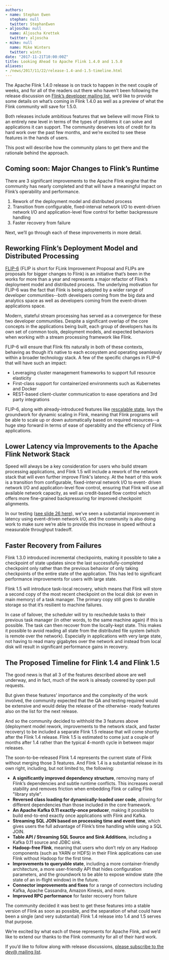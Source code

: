 ```yaml
---
authors:
- name: Stephan Ewen
  stephan: null
  twitter: StephanEwen
- aljoscha: null
  name: Aljoscha Krettek
  twitter: aljoscha
- mike: null
  name: Mike Winters
  twitter: wints
date: "2017-11-21T10:00:00Z"
title: Looking Ahead to Apache Flink 1.4.0 and 1.5.0
aliases:
- /news/2017/11/22/release-1.4-and-1.5-timeline.html
---
```


The Apache Flink 1.4.0 release is on track to happen in the next couple of weeks, and for all of the
readers out there who haven’t been following the release discussion on [Flink’s developer mailing
list](http://flink.apache.org/community.html#mailing-lists), we’d like to provide some details on
what’s coming in Flink 1.4.0 as well as a preview of what the Flink community will save for 1.5.0.

Both releases include ambitious features that we believe will move Flink to an entirely new level in
terms of the types of problems it can solve and applications it can support. The community deserves
lots of credit for its hard work over the past few months, and we’re excited to see these features
in the hands of users.

This post will describe how the community plans to get there and the rationale behind the approach.

## Coming soon: Major Changes to Flink’s Runtime

There are 3 significant improvements to the Apache Flink engine that the community has nearly
completed and that will have a meaningful impact on Flink’s operability and performance.

1. Rework of the deployment model and distributed process
2. Transition from configurable, fixed-interval network I/O to event-driven network I/O and application-level flow control for better backpressure handling
3. Faster recovery from failure

Next, we’ll go through each of these improvements in more detail.

## Reworking Flink’s Deployment Model and Distributed Processing

[FLIP-6](https://cwiki.apache.org/confluence/pages/viewpage.action?pageId=65147077) (FLIP is short for
FLink Improvement Proposal and FLIPs are proposals for bigger changes to Flink) is an initiative
that’s been in the works for more than a year and represents a major refactor of Flink’s deployment
model and distributed process. The underlying motivation for FLIP-6 was the fact that Flink is being
adopted by a wider range of developer communities--both developers coming from the big data and
analytics space as well as developers coming from the event-driven applications space.

Modern, stateful stream processing has served as a convergence for these two developer communities.
Despite a significant overlap of the core concepts in the applications being built, each group of
developers has its own set of common tools, deployment models, and expected behaviors when working
with a stream processing framework like Flink.

FLIP-6 will ensure that Flink fits naturally in both of these contexts, behaving as though it’s
native to each ecosystem and operating seamlessly within a broader technology stack. A few of the
specific changes in FLIP-6 that will have such an impact:

 - Leveraging cluster management frameworks to support full resource elasticity
 - First-class support for containerized environments such as Kubernetes and Docker
 - REST-based client-cluster communication to ease operations and 3rd party integrations

FLIP-6, along with already-introduced features like
[rescalable state](https://data-artisans.com/blog/apache-flink-at-mediamath-rescaling-stateful-applications),
lays the groundwork for dynamic scaling in Flink, meaning that Flink programs will be able to scale up or down
automatically based on required resources--a huge step forward in terms of ease of operability and
the efficiency of Flink applications.

## Lower Latency via Improvements to the Apache Flink Network Stack

Speed will always be a key consideration for users who build stream processing applications, and
Flink 1.5 will include a rework of the network stack that will even further improve Flink's latency.
At the heart of this work is a transition from configurable, fixed-interval network I/O to event-
driven network I/O and application-level flow control, ensuring that Flink will use all available
network capacity, as well as credit-based flow control which offers more fine-grained backpressuring
for improved checkpoint alignments.

In our testing ([see slide 26 here](https://www.slideshare.net/FlinkForward/flink-forward-berlin-2017-nico-kruber-building-a-network-stack-for-optimal-throughput-lowlatency-tradeoffs#26)),
we’ve seen a substantial improvement in latency using event-driven network I/O, and the community
is also doing work to make sure we’re able to provide this increase in speed without a measurable
throughput tradeoff.

## Faster Recovery from Failures

Flink 1.3.0 introduced incremental checkpoints, making it possible to take a checkpoint of state
updates since the last successfully-completed checkpoint only rather than the previous behavior of
only taking checkpoints of the entire state of the application. This has led to significant
performance improvements for users with large state.

Flink 1.5 will introduce task-local recovery, which means that Flink will store a second copy of the
most recent checkpoint on the local disk (or even in main memory) of a task manager. The primary
copy still goes to durable storage so that it’s resilient to machine failures.

In case of failover, the scheduler will try to reschedule tasks to their previous task manager (in
other words, to the same machine again) if this is possible. The task can then recover from the
locally-kept state. This makes it possible to avoid reading all state from the distributed file
system (which is remote over the network). Especially in applications with very large state, not
having to read many gigabytes over the network and instead from local disk will result in
significant performance gains in recovery.

## The Proposed Timeline for Flink 1.4 and Flink 1.5

The good news is that all 3 of the features described above are well underway, and in fact, much of
the work is already covered by open pull requests.

But given these features’ importance and the complexity of the work involved, the community expected
that the QA and testing required would be extensive and would delay the release of the otherwise-
ready features also on the list for the next release.

And so the community decided to withhold the 3 features above (deployment model rework, improvements
to the network stack, and faster recovery) to be included a separate Flink 1.5 release that will
come shortly after the Flink 1.4 release. Flink 1.5 is estimated to come just a couple of months
after 1.4 rather than the typical 4-month cycle in between major releases.

The soon-to-be-released Flink 1.4 represents the current state of Flink without merging those 3
features. And Flink 1.4 is a substantial release in its own right, including, but not limited to,
the following:

- **A significantly improved dependency structure**, removing many of Flink’s dependencies and subtle runtime conflicts. This increases overall stability and removes friction when embedding Flink or calling Flink "library style".
- **Reversed class loading for dynamically-loaded user code**, allowing for different dependencies than those included in the core framework.
- **An Apache Kafka 0.11 exactly-once producer**, making it possible to build end-to-end exactly once applications with Flink and Kafka.
- **Streaming SQL JOIN based on processing time and event time**, which gives users the full advantage of Flink’s time handling while using a SQL JOIN.
- **Table API / Streaming SQL Source and Sink Additions**, including a Kafka 0.11 source and JDBC sink.
- **Hadoop-free Flink**, meaning that users who don’t rely on any Hadoop components (such as YARN or HDFS) in their Flink applications can use Flink without Hadoop for the first time.
- **Improvements to queryable state**, including a more container-friendly architecture, a more user-friendly API that hides configuration parameters, and the groundwork to be able to expose window state (the state of an in-flight window) in the future.
- **Connector improvements and fixes** for a range of connectors including Kafka, Apache Cassandra, Amazon Kinesis, and more.
- **Improved RPC performance** for faster recovery from failure

The community decided it was best to get these features into a stable version of Flink as soon as
possible, and the separation of what could have been a single (and very substantial) Flink 1.4
release into 1.4 and 1.5 serves that purpose.

We’re excited by what each of these represents for Apache Flink, and we’d like to extend our thanks
to the Flink community for all of their hard work.

If you’d like to follow along with release discussions, [please subscribe to the dev@ mailing
list](http://flink.apache.org/community.html#mailing-lists).


